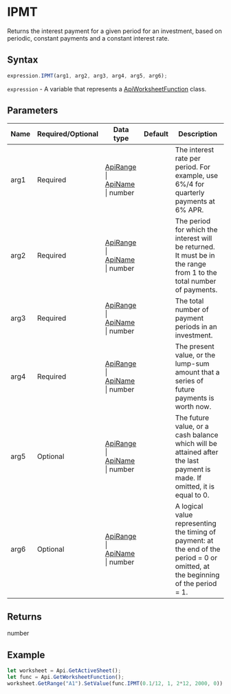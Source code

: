 # IPMT

Returns the interest payment for a given period for an investment, based on periodic, constant payments and a constant interest rate.

## Syntax

```javascript
expression.IPMT(arg1, arg2, arg3, arg4, arg5, arg6);
```

`expression` - A variable that represents a [ApiWorksheetFunction](../ApiWorksheetFunction.md) class.

## Parameters

| **Name** | **Required/Optional** | **Data type** | **Default** | **Description** |
| ------------- | ------------- | ------------- | ------------- | ------------- |
| arg1 | Required | [ApiRange](../../ApiRange/ApiRange.md) \| [ApiName](../../ApiName/ApiName.md) \| number |  | The interest rate per period. For example, use 6%/4 for quarterly payments at 6% APR. |
| arg2 | Required | [ApiRange](../../ApiRange/ApiRange.md) \| [ApiName](../../ApiName/ApiName.md) \| number |  | The period for which the interest will be returned. It must be in the range from 1 to the total number of payments. |
| arg3 | Required | [ApiRange](../../ApiRange/ApiRange.md) \| [ApiName](../../ApiName/ApiName.md) \| number |  | The total number of payment periods in an investment. |
| arg4 | Required | [ApiRange](../../ApiRange/ApiRange.md) \| [ApiName](../../ApiName/ApiName.md) \| number |  | The present value, or the lump-sum amount that a series of future payments is worth now. |
| arg5 | Optional | [ApiRange](../../ApiRange/ApiRange.md) \| [ApiName](../../ApiName/ApiName.md) \| number |  | The future value, or a cash balance which will be attained after the last payment is made. If omitted, it is equal to 0. |
| arg6 | Optional | [ApiRange](../../ApiRange/ApiRange.md) \| [ApiName](../../ApiName/ApiName.md) \| number |  | A logical value representing the timing of payment: at the end of the period = 0 or omitted, at the beginning of the period = 1. |

## Returns

number

## Example



```javascript editor-
let worksheet = Api.GetActiveSheet();
let func = Api.GetWorksheetFunction();
worksheet.GetRange("A1").SetValue(func.IPMT(0.1/12, 1, 2*12, 2000, 0));
```
